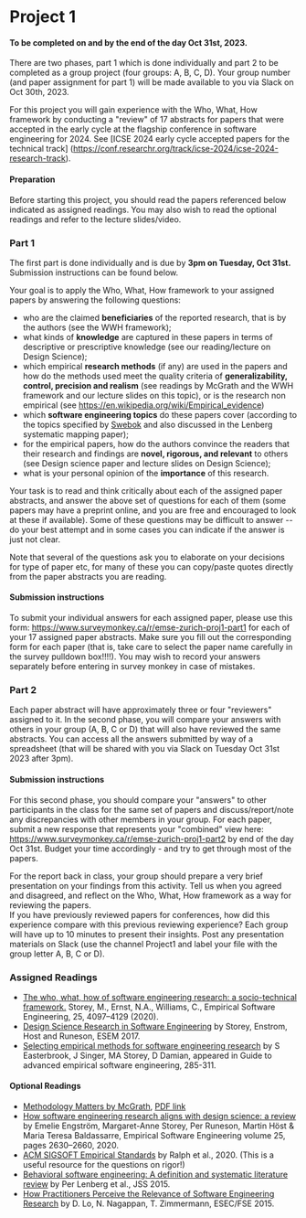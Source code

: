
# Project 1 
#### To be completed on  and by the end of the day Oct 31st, 2023.

There are two phases, part 1 which is done individually and part 2 to be completed as a group project (four groups: A, B, C, D). Your group number (and paper assignment for part 1) will be made available to you via Slack on Oct 30th, 2023.

For this project you will gain experience with the Who, What, How framework by conducting a "review" of 17 abstracts for papers that were accepted in the early cycle at the flagship conference in software engineering for 2024. See 
[ICSE 2024 early cycle accepted papers for the technical track] (https://conf.researchr.org/track/icse-2024/icse-2024-research-track). 

#### Preparation

Before starting this project, you should read the papers referenced below indicated as assigned readings. You may also wish to read the optional readings and refer to the lecture slides/video. 

### Part 1

The first part is done individually and is due by **3pm on Tuesday, Oct 31st.** Submission instructions can be found below.

Your goal is to apply the Who, What, How framework to your assigned papers by answering the following questions: 
- who are the claimed **beneficiaries** of the reported research, that is by the authors (see the WWH framework);
- what kinds of **knowledge** are captured in these papers in terms of descriptive or prescriptive knowledge (see our reading/lecture on Design Science);
- which empirical **research methods** (if any) are used in the papers and how do the methods used meet the quality criteria of **generalizability, control, precision and realism** (see readings by McGrath and the WWH framework and our lecture slides on this topic), or is the research non empirical (see https://en.wikipedia.org/wiki/Empirical_evidence)
- which **software engineering topics** do these papers cover (according to the topics specified by [Swebok](https://cs.fit.edu/~kgallagher/Schtick/Serious/SWEBOKv3.pdf) and also discussed in the Lenberg systematic mapping paper);
- for the empirical papers, how do the authors convince the readers that their research and findings are **novel, rigorous, and relevant** to others (see Design science paper and lecture slides on Design Science);
- what is your personal opinion of the **importance** of this research.

Your task is to read and think critically about each of the assigned paper abstracts, and answer the above set of questions for each of them (some papers may have a preprint online, and you are free and encouraged to look at these if available). Some of these questions may be difficult to answer -- do your best attempt and in some cases you can indicate if the answer is just not clear.   

Note that several of the questions ask you to elaborate on your decisions for type of paper etc, for many of these you can copy/paste quotes directly from the paper abstracts you are reading.

#### Submission instructions
To submit your individual answers for each assigned paper, please use this form: https://www.surveymonkey.ca/r/emse-zurich-proj1-part1 for each of your 17 assigned paper abstracts.
Make sure you fill out the corresponding form for each paper (that is, take care to select the paper name carefully in the survey pulldown box!!!!). You may wish to record your answers separately before entering in survey monkey in case of mistakes.

### Part  2

Each paper abstract will have approximately three or four "reviewers" assigned to it.  In the second phase, you will compare your answers with others in your group (A, B, C or D) that will also have reviewed the same abstracts. You can access all the answers submitted by way of a spreadsheet (that will be shared with you via Slack on Tuesday Oct 31st 2023 after 3pm). 

#### Submission instructions
For this second phase, you should compare your "answers" to other participants in the class for the same set of papers and discuss/report/note any discrepancies with other members in your group. For each paper, submit a new response that represents your "combined" view here: https://www.surveymonkey.ca/r/emse-zurich-proj1-part2 by end of the day Oct 31st. Budget your time accordingly - and try to get through most of the papers.  

For the report back in class, your group should prepare a very brief presentation on your findings from this activity.  Tell us when you agreed and disagreed, and reflect on the Who, What, How framework as a way for reviewing the papers.  
If you have previously reviewed papers for conferences, how did this experience compare with this previous reviewing experience?  Each group will have up to 10 minutes to present their insights.  Post any presentation materials on Slack (use the channel Project1 and label your file with the group letter A, B, C or D). 

### Assigned Readings 

- [The who, what, how of software engineering research: a socio-technical framework.](https://link.springer.com/article/10.1007%2Fs10664-020-09858-z) Storey, M., Ernst, N.A., Williams, C.,  Empirical Software Engineering, 25, 4097–4129 (2020).
- [Design Science Research in Software Engineering](http://chisel.cs.uvic.ca/pubs/storey-ESEM2017.pdf) by Storey, Enstrom, Host and Runeson, ESEM 2017.
- [Selecting empirical methods for software engineering research](https://www.cin.ufpe.br/~fmcf2/Doutorado/2008-Guide%20to%20Advanced%20Empirical%20Software%20Engineering.pdf#page=289) by S Easterbrook, J Singer, MA Storey, D Damian, appeared in Guide to advanced empirical software engineering, 285-311. 

#### Optional Readings

- [Methodology Matters by McGrath](https://www.sciencedirect.com/science/article/pii/B9780080515748500194), [PDF link](https://hci.stanford.edu/courses/cs376/2014/readings/mcgrath_methodology_matters.pdf)
- [How software engineering research aligns with design science: a review](https://link.springer.com/article/10.1007/s10664-020-09818-7) by Emelie Engström, Margaret-Anne Storey, Per Runeson, Martin Höst & Maria Teresa Baldassarre, Empirical Software Engineering volume 25, pages 2630–2660, 2020.
- [ACM SIGSOFT Empirical Standards](https://www2.sigsoft.org/EmpiricalStandards/tools/) by Ralph et al., 2020.  (This is a useful resource for the questions on rigor!)
- [Behavioral software engineering: A definition and systematic literature review](https://www.sciencedirect.com/science/article/abs/pii/S0164121215000989) by Per Lenberg et al., JSS 2015.
- [How Practitioners Perceive the Relevance of Software Engineering Research](http://thomas-zimmermann.com/publications/files/lo-esecfse-2015.pdf) by D. Lo, N. Nagappan, T. Zimmermann, ESEC/FSE 2015.


